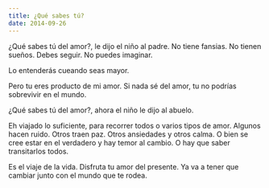```yaml
---
title: ¿Qué sabes tú?
date: 2014-09-26
---
```


¿Qué sabes tú del amor?, le dijo el niño al padre. No tiene fansias. No tienen sueños. Debes seguir. No puedes imaginar.

Lo entenderás cueando seas mayor.

Pero tu eres producto de mi amor. Si nada sé del amor, tu no podrías sobrevivir en el mundo.

¿Qué sabes tú del amor?, ahora el niño le dijo al abuelo.

Eh viajado lo suficiente, para recorrer todos o varios tipos de amor. Algunos hacen ruido. Otros traen paz. Otros ansiedades y otros calma. O bien se cree estar en el verdadero y hay temor al cambio. O hay que saber transitarlos todos.

Es el viaje de la vida. Disfruta tu amor del presente. Ya va a tener que cambiar junto con el mundo que te rodea.
